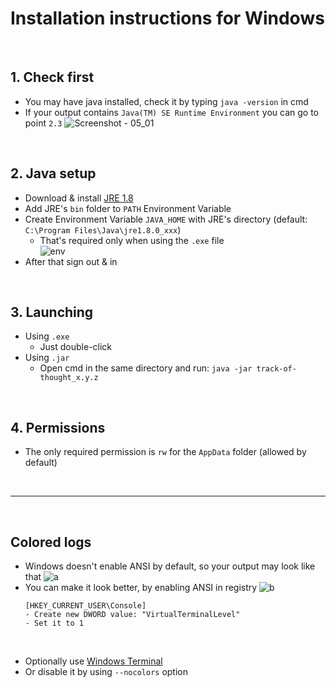 # Installation instructions for Windows

<br>

## 1. Check first 
- You may have java installed, check it by typing `java -version` in cmd  
- If your output contains `Java(TM) SE Runtime Environment` you can go to point `2.3`
![Screenshot - 05_01](https://user-images.githubusercontent.com/25122875/103594349-c215da00-4ef8-11eb-8fe4-4c72d319d172.png)

<br>

## 2. Java setup
- Download & install [JRE 1.8](https://java.com/en/download/)
- Add JRE's `bin` folder to `PATH` Environment Variable
- Create Environment Variable `JAVA_HOME` with JRE's directory (default: `C:\Program Files\Java\jre1.8.0_xxx`)
   - That's required only when using the `.exe` file  
![env](https://user-images.githubusercontent.com/25122875/90809392-b054e100-e321-11ea-854e-09486aa8f21f.png)
- After that sign out & in

<br>

## 3. Launching
- Using `.exe`
   - Just double-click
- Using `.jar`
   - Open cmd in the same directory and run: `java -jar track-of-thought_x.y.z`

<br>

## 4. Permissions
- The only required permission is `rw` for the `AppData` folder (allowed by default)

<br>

--- 

<br>

## Colored logs
- Windows doesn't enable ANSI by default, so your output may look like that
   ![a](https://user-images.githubusercontent.com/25122875/103597157-d4474680-4eff-11eb-98af-6060eaa13938.png)
- You can make it look better, by enabling ANSI in registry
   ![b](https://user-images.githubusercontent.com/25122875/103597158-d5787380-4eff-11eb-9f16-74b7b606b996.png)
  ```
  [HKEY_CURRENT_USER\Console]
  - Create new DWORD value: "VirtualTerminalLevel"
  - Set it to 1
  ```

<br> 

- Optionally use [Windows Terminal](https://github.com/microsoft/terminal/releases)
- Or disable it by using `--nocolors` option
